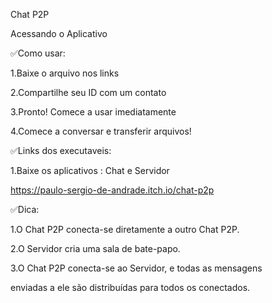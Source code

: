 Chat P2P

Acessando o Aplicativo


✅Como usar:

1.Baixe o arquivo nos links

2.Compartilhe seu ID com um contato

3.Pronto! Comece a usar imediatamente

4.Comece a conversar e transferir arquivos! 

✅Links dos executaveis: 

1.Baixe os aplicativos :  Chat e Servidor

https://paulo-sergio-de-andrade.itch.io/chat-p2p

✅Dica:

1.O Chat P2P conecta-se diretamente a outro Chat P2P.

2.O Servidor cria uma sala de bate-papo.

3.O Chat P2P conecta-se ao Servidor, e todas as mensagens

enviadas a ele são distribuídas para todos os conectados. 
